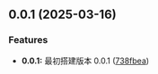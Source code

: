 ## 0.0.1 (2025-03-16)


### Features

* **0.0.1:** 最初搭建版本 0.0.1 ([738fbea](https://github.com/aichisuan/as-components/commit/738fbeab00a5161a0b6a4c7c5c0a74ffd8f16903))



